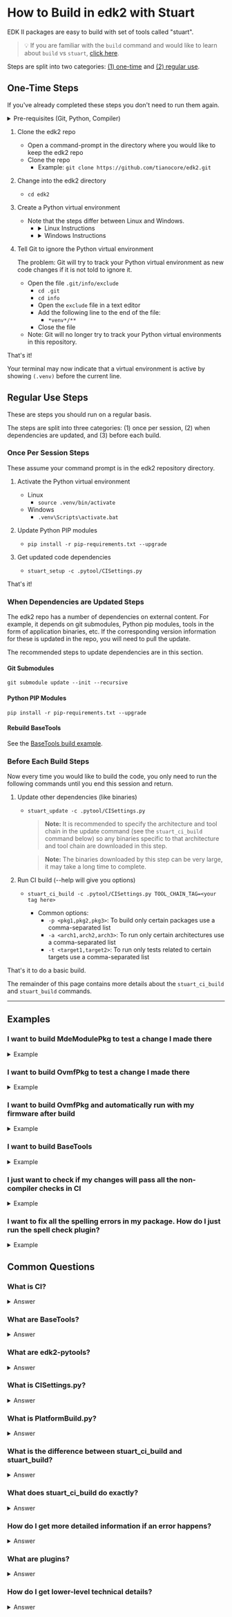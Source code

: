 # How to Build in edk2 with Stuart

EDK II packages are easy to build with set of tools called "stuart".

>💡 If you are familiar with the `build` command and would like to learn about `build` vs `stuart`,
>   [click here](https://github.com/tianocore/tianocore.github.io/wiki/Build-Instructions#build-option-comparison).

Steps are split into two categories: [(1) one-time](#one-time-steps) and [(2) regular use](#regular-use-steps).

## One-Time Steps

If you've already completed these steps you don't need to run them again.

<details>
  <summary>Pre-requisites (Git, Python, Compiler)</summary>
  <hr>

  <ul>
  <li>
  <strong>Git - Source Control Management (SCM) Tool</strong>

  Git is the source control management tool used by this project.

  You need <code>git</code> to pull the edk2 source code onto your system, make changes in the code, and submit
  your changes back to the GitHub repository.

  <a href="https://git-scm.com/downloads" target="_blank">Git Download Page</a>
  </li>
  <li>
  <strong>Python</strong>

  Python is a programming language that many of the edk2 build tools are written in.

  You will need Python to run the edk2 build tools including <code>stuart</code>, which is written in Python.

  It is recommended you install a Python version that is equal to the version used in the
  <code>UsePythonVersion@0</code> step in this file
  <a href="https://github.com/tianocore/edk2/blob/master/.azurepipelines/templates/pr-gate-steps.yml" target="_blank">.azurepipelines/templates/pr-gate-steps.yml</a>.

  That version is constantly tested against the code in the repository.

  <a href="https://www.python.org/downloads/" target="_blank">Python Download Page</a>
  </li>
  <li>
  <strong>C Compiler</strong>

  A C compiler is needed to compile the firmware code.

  Several options are available. This is an area where direct guidance cannot be provided.

  You will need to choose a compiler supported on your host operating system and the particular firmware packages
  you are building.

  However, it is common to use:
  <ul>
    <li><a href="https://gcc.gnu.org/" target="_blank">GCC</a> on Linux</li>
    <details>
      <summary>Ubuntu GCC Installation Instructions</summary>
      <code>apt-get update && apt-get install -y build-essential git nasm wget m4 bison flex uuid-dev python unzip acpica-tools gcc-multilib</code>
    </details>
    <li><a href="https://visualstudio.microsoft.com/downloads/" target="_blank">Visual Studio</a> on Windows</li>
    <details>
      <summary>Visual Studio Installation Instructions (Windows)</summary>
      <br>
      <details>
        <summary>Visual Studio 2022 Installation Instructions</summary>
        <hr>
        <p>
          Click to download <a href="https://aka.ms/vs/17/release/vs_BuildTools.exe" target="_blank">Visual Studio 2022 Build Tools</a>
        </p>
        <ol>
          <li>
            Open an <strong>Administrator Command Prompt</strong> by right-clicking on <strong>Command Prompt</strong>
            and select <strong>Run as Administrator</strong>
          </li>
          <li>
            Change to the directory where you downloaded the <code>vs_BuildTools.exe</code> file
            (e.g. <code>C:\Downloads</code>)
          </li>
          <li>
            Enter the following command:
            <br>
            <kbd>
              start /w vs_BuildTools.exe --quiet --wait --norestart --nocache --installPath C:\BuildTools ^
              --add Microsoft.VisualStudio.Component.VC.CoreBuildTools --add Microsoft.VisualStudio.Component.VC.Tools.x86.x64 ^
              --add Microsoft.VisualStudio.Component.Windows11SDK.22000 --add Microsoft.VisualStudio.Component.VC.Tools.ARM ^
              --add Microsoft.VisualStudio.Component.VC.Tools.ARM64
            </kbd>
          </li>
        </ol>
        <hr>
    </details>
    <details>
      <summary>Visual Studio 2019 Installation Instructions</summary>
      <hr>
      <p>
        Click to download <a href="https://aka.ms/vs/16/release/vs_BuildTools.exe" target="_blank">Visual Studio 2019 Build Tools</a>
      </p>
      <ol>
        <li>
          Open an <strong>Administrator Command Prompt</strong> by right-clicking on <strong>Command Prompt</strong>
          and select <strong>Run as Administrator</strong>
        </li>
        <li>
          Change to the directory where you downloaded the <code>vs_BuildTools.exe</code> file
          (e.g. <code>C:\Downloads</code>)
        </li>
        <li>
          Enter the following command:
          <br>
          <kbd>
            start /w vs_BuildTools.exe --quiet --wait --norestart --nocache --installPath C:\BuildTools ^
            --add Microsoft.VisualStudio.Component.VC.CoreBuildTools --add Microsoft.VisualStudio.Component.VC.Tools.x86.x64 ^
            --add Microsoft.VisualStudio.Component.Windows10SDK.19041 --add Microsoft.VisualStudio.Component.VC.Tools.ARM ^
            --add Microsoft.VisualStudio.Component.VC.Tools.ARM64
          </kbd>
        </li>
      </ol>
      <hr>
    </details>
    <details>
      <summary>Visual Studio 2017 Installation Instructions</summary>
      <hr>
      <p>
        Click to download <a href="https://aka.ms/vs/15/release/vs_BuildTools.exe" target="_blank">Visual Studio 2017 Build Tools</a>
      </p>
      <ol>
        <li>
        Open an <strong>Administrator Command Prompt</strong> by right-clicking on <strong>Command Prompt</strong> and
        select <strong>Run as Administrator</strong>
        </li>
        <li>
        Change to the directory where you downloaded the <code>vs_BuildTools.exe</code> file
        (e.g. <code>C:\Downloads</code>)
        </li>
        <li>
          Enter the following command:
          <br>
          <kbd>
            start /w vs_BuildTools.exe --quiet --wait --norestart --nocache --installPath C:\BuildTools ^
            --add Microsoft.VisualStudio.Component.VC.CoreBuildTools --add Microsoft.VisualStudio.Component.VC.Tools.x86.x64 ^
            --add Microsoft.VisualStudio.Component.Windows10SDK.17763 --add Microsoft.VisualStudio.Component.VC.Tools.ARM ^
            --add Microsoft.VisualStudio.Component.VC.Tools.ARM64
          </kbd>
        </li>
      </ol>
      <hr>
    </details>
    <p>
      <ul>
        <li>
          Note: You can find the latest version of Visual Studio supported by edk2 on the
          <a href="https://github.com/tianocore/edk2#core-ci-build-status" target="_blank">CI Status</a> section of the
          repo readme file.
        </li>
        <li>
          Note: If you still run into build problems finding tools in the SDK, try installing the Windows SDK manually
          using the following instructions.
        </li>
      </ul>
    </p>
    <details>
      <summary>Optional: Install the Windows SDK manually</summary>
      <hr>
      <p>
        Download the Windows Software Development Kit (SDK) from
        <a href="https://developer.microsoft.com/en-us/windows/downloads/windows-sdk/" target="_blank">Windows Dev Center - Windows SDK</a>
      </p>
      <p>
        Follow the default options until you reach the "<strong>Select the features you want to install</strong>" page.
      </p>
      Select the following options:
      <ul>
        <li>Windows SDK Signing Tools for Desktop Apps</li>
        <li>Windows SDK for UWP Managed Apps</li>
        <li>Windows SDK for UWP C++ Apps</li>
        <li>Windows SDK for Desktop C++ x86 Apps</li>
        <li>Windows SDK for Desktop C++ amd64 Apps</li>
        <li>Windows SDK for Desktop C++ arm Apps</li>
      </ul>
      <p>
        Click <strong>Download</strong> and complete the installation process.
      </p>
      <hr>
    </details>
  </ul>
  </li>
  <li>
  <strong>Mono (Linux)</strong>
    <p><a href="https://www.mono-project.com" target="_blank">Mono</a> needs to be installed on Linux.</p>
    <kbd>apt-get install mono-complete</kbd>
  </li>
  </ul>
  <hr>
</details>

1. Clone the edk2 repo
   - Open a command-prompt in the directory where you would like to keep the edk2 repo
   - Clone the repo
     - Example: `git clone https://github.com/tianocore/edk2.git`

2. Change into the edk2 directory
   - `cd edk2`

3. Create a Python virtual environment
    - Note that the steps differ between Linux and Windows.
      - <details>
        <summary>Linux Instructions</summary>
        <code>python3 -m venv .venv</code>
        <br>
        <code>source .venv/bin/activate</code>
        </details>
      - <details>
        <summary>Windows Instructions</summary>
        <code>py -m venv .venv</code>
        <br>
        <code>.venv\Scripts\activate.bat</code>
        </details>

4. Tell Git to ignore the Python virtual environment

    The problem: Git will try to track your Python virtual environment as new code changes if it is not told to
    ignore it.

    - Open the file `.git/info/exclude`
      - `cd .git`
      - `cd info`
      - Open the `exclude` file in a text editor
      - Add the following line to the end of the file:
        - `*venv*/**`
      - Close the file
    - Note: Git will no longer try to track your Python virtual environments in this repository.

That's it!

Your terminal may now indicate that a virtual environment is active by showing `(.venv)` before the
current line.

## Regular Use Steps

These are steps you should run on a regular basis.

The steps are split into three categories: (1) once per session, (2) when dependencies are updated, and (3) before
each build.

### Once Per Session Steps

These assume your command prompt is in the edk2 repository directory.

1. Activate the Python virtual environment
    - Linux
      - `source .venv/bin/activate`
    - Windows
      - `.venv\Scripts\activate.bat`

2. Update Python PIP modules
     - `pip install -r pip-requirements.txt --upgrade`

3. Get updated code dependencies
     - `stuart_setup -c .pytool/CISettings.py`

That's it!

### When Dependencies are Updated Steps

The edk2 repo has a number of dependencies on external content. For example, it depends on git submodules, Python pip
modules, tools in the form of application binaries, etc. If the corresponding version information for these is updated
in the repo, you will need to pull the update.

The recommended steps to update dependencies are in this section.

#### Git Submodules

`git submodule update --init --recursive`

#### Python PIP Modules

`pip install -r pip-requirements.txt --upgrade`

#### Rebuild BaseTools

See the [BaseTools build example](#i-want-to-build-basetools).

### Before Each Build Steps

Now every time you would like to build the code, you only need to run the following commands until you end this
session and return.

1. Update other dependencies (like binaries)
    - `stuart_update -c .pytool/CISettings.py`

       > **Note:** It is recommended to specify the architecture and tool chain in the update command (see the
       > `stuart_ci_build` command below) so any binaries specific to that architecture and tool chain are
       > downloaded in this step.

       > **Note:** The binaries downloaded by this step can be very large, it may take a long time to complete.

2. Run CI build (--help will give you options)
    - `stuart_ci_build -c .pytool/CISettings.py TOOL_CHAIN_TAG=<your tag here>`

      - Common options:
        - `-p <pkg1,pkg2,pkg3>`: To build only certain packages use a comma-separated list
        - `-a <arch1,arch2,arch3>`: To run only certain architectures use a comma-separated list
        - `-t <target1,target2>`: To run only tests related to certain targets use a comma-separated list

That's it to do a basic build.

The remainder of this page contains more details about the `stuart_ci_build` and `stuart_build` commands.

---

## Examples

### I want to build MdeModulePkg to test a change I made there

<details>
  <summary>Example</summary>

---

The important parameter here is the `-p` parameter which specifies that `MdeModulePkg` should be built.

The example below uses:

- The `TOOL_CHAIN_TAG` parameter to specify the build should use `VS2019` (Visual Studio 2019).
- The `-a` parameter is used to specify that the `IA32` and `X64` architectures should be built.

`stuart_ci_build -c .pytool/CISettings.py -p MdeModulePkg -a IA32,X64 TOOL_CHAIN_TAG=VS2019`

---

</details>

### I want to build OvmfPkg to test a change I made there

<details>
  <summary>Example</summary>

---

OvmfPkg is considered a "platform firmware" for the [QEMU open-source emulator](https://www.qemu.org).

- Therefore, it provides a platform build file (see [What is PlatformBuild.py](#what-is-platformbuildpy)?</a>)
  - Located at [OvmfPkg/PlatformCI/PlatformBuild.py](https://github.com/tianocore/edk2/blob/master/OvmfPkg/PlatformCI/PlatformBuild.py)
- Because we are building a platform build file, the build command will be `stuart_build` instead of `stuart_ci_build`
  to compile the code

`stuart_build -c PlatformBuild.py -p OvmfPkg -a IA32,X64 TOOL_CHAIN_TAG=VS2019`

If you want to run CI checks such as CI plugins, you can use `stuart_ci_build` with the CI build file.

`stuart_ci_build -c .pytool/CISettings.py -p OvmfPkg -a IA32,X64 TOOL_CHAIN_TAG=VS2019`

---

</details>

### I want to build OvmfPkg and automatically run with my firmware after build

<details>
  <summary>Example</summary>

---

OvmfPkg is considered a "platform firmware" for the [QEMU open-source emulator](https://www.qemu.org).

- Therefore, it provides a platform build file (see [What is PlatformBuild.py?](#what-is-platformbuildpy)</a>)
  - Located at [OvmfPkg/PlatformCI/PlatformBuild.py](https://github.com/tianocore/edk2/blob/master/OvmfPkg/PlatformCI/PlatformBuild.py)
- Because we are building a platform build file, the build command will be `stuart_build` instead of `stuart_ci_build`

To see what parameters are supported by this platform build file (at the time this page was written), we can pass
the `--help` argument to the `stuart_build` command:

```plaintext
    ❯ stuart_build -c PlatformBuild.py --help
    usage: stuart_build [-h] [--SKIPBUILD] [--SKIPPREBUILD] [--SKIPPOSTBUILD] [--FLASHONLY] [--FLASHROM]
                        [--UPDATECONF] [--CLEAN] [--CLEANONLY] [--OUTPUTCONFIG OUTPUTCONFIG] [-a BUILD_ARCH]
                        [--build-config BUILD_CONFIG] [--verbose]

    options:
      -h, --help            show this help message and exit
      --SKIPBUILD, --skipbuild, --SkipBuild
                            Skip the build process
      --SKIPPREBUILD, --skipprebuild, --SkipPrebuild
                            Skip prebuild process
      --SKIPPOSTBUILD, --skippostbuild, --SkipPostBuild
                            Skip postbuild process
      --FLASHONLY, --flashonly, --FlashOnly
                            Flash rom after build.
      --FLASHROM, --flashrom, --FlashRom
                            Flash rom. Rom must be built previously.
      --UPDATECONF, --updateconf, --UpdateConf
                            Update Conf. Builders Conf files will be replaced with latest template files
      --CLEAN, --clean, --CLEAN
                            Clean. Remove all old build artifacts and intermediate files
      --CLEANONLY, --cleanonly, --CleanOnly
                            Clean Only. Do clean operation and don't build just exit.
      --OUTPUTCONFIG OUTPUTCONFIG, --outputconfig OUTPUTCONFIG, --OutputConfig OUTPUTCONFIG
                            Provide shell variables in a file
      -a BUILD_ARCH, --arch BUILD_ARCH
                            Optional - CSV of architecture to build. IA32 will use IA32 for Pei & Dxe. X64 will use
                            X64 for both PEI and DXE. IA32,X64 will use IA32 for PEI and X64 for DXE. default is
                            IA32,X64
      --build-config BUILD_CONFIG
                            Provide shell variables in a file
      --verbose, --VERBOSE, -v
                            verbose

    positional arguments:
      <key>=<value>              - Set an env variable for the pre/post build process
      BLD_*_<key>=<value>        - Set a build flag for all build types
                                  (key=value will get passed to build process)
      BLD_<TARGET>_<key>=<value> - Set a build flag for build type of <target>
                                  (key=value will get passed to build process for given build type)
```

The `--flashonly` and `--flashrom` commands are especially useful with OvmfPkg. They automatically load QEMU with the
newly built firmware.

The example below uses:

- The `TOOL_CHAIN_TAG` parameter to specify that the build should use `GCC5` to build with GCC.
- The `-a` parameter is used to specify the `IA32` and `X64` architectures should be built.
- The `--flashrom` parameter is used to load the firmware in QEMU and boot QEMU after the firmware build is completed.

`stuart_build -c PlatformBuild.py -p OvmfPkg -a IA32,X64 TOOL_CHAIN_TAG=GCC5 --flashrom`

---

</details>

### I want to build BaseTools

<details>
  <summary id="example-i-want-to-build-basetools">Example</summary>

---

[BaseTools](#what-are-basetools) has its own build script that leverages [edk2-pytools](#what-are-edk2-pytools) to
build the BaseTools applications.

  <details>
    <summary>Linux (Ubuntu) Pre-Steps</summary>

- `sudo apt update`
- `sudo apt install build-essential uuid-dev`

  </details>

The file [BaseTools/Edk2ToolsBuild.py](https://github.com/tianocore/edk2/blob/master/BaseTools/Edk2ToolsBuild.py)
can be called as a standalone Python script. You just need to pass the tool chain tag you would like to build with.

Example:
`python BaseTools/Edk2ToolsBuild.py -t GCC5`

---

</details>

### I just want to check if my changes will pass all the non-compiler checks in CI

<details>
  <summary>Example</summary>

---

The `NO-TARGET` build target specifies that the actual firmware source code should not be built for any
particular target and, instead, the other parts of the CI process will be active such as the non-compiler checks
([plugins](#what-are-plugins)).

In the following example, the CI plugins will be run against all packages supported by the
[CISettings.py](#what-is-platformbuildpy) file.

`stuart_ci_build -c .pytool/CISettings.py -t NO-TARGET`

The CI checks could be run against a single package (or a selection of packages) by passing the package names to
with the `-p` parameter.

`stuart_ci_build -c .pytool/CISettings.py -p MdePkg,UefiCpuPkg -t NO-TARGET`

---

</details>

### I want to fix all the spelling errors in my package. How do I just run the spell check plugin?

<details>
  <summary>Example</summary>

---

Plugins are automatically discovered in the workspace by stuart.

Stuart supports command-line arguments to disable all discovered plugins and only run those explicitly requested.
The following command disables all plugins and then enables only `SpellCheck`:

`stuart_ci_build -c .pytool/CISettings.py --disable-all SpellCheck=run`

---

**Alternative Method**

You can also simply delete the other plugin directories so they are not discovered. You can then test with the
remaining plugins and then use git to restore the deleted plugin directories back when done testing.

For example, to only test with the <code>SpellCheck</code> plugin, delete every other plugin folder from
[.pytool/Plugin](https://github.com/tianocore/edk2/tree/master/.pytool/Plugin) in your workspace.

Run the command to only perform CI checks:

`stuart_ci_build -c .pytool/CISettings.py -t NO-TARGET`

When done, restore the other plugin directories:
`git restore .pytool/Plugin/**`

---

</details>

## Common Questions

### What is CI?

<details>
  <summary id="what-is-ci">Answer</summary>

---

[Continuous Integration](https://en.wikipedia.org/wiki/Continuous_integration)

Continuous integration is used in edk2 to test new contributions before they are merged to the edk2 main branch.
Stuart is used within the edk2 CI process to pull build dependencies and build the code.

You can use stuart to perform the same CI checks locally that are done on the server (see the examples section).

Also see
[EDK II Continuous Integration](https://github.com/tianocore/tianocore.github.io/wiki/EDK-II-Continuous-Integration).

---

</details>

### What are BaseTools?

<details>
  <summary id="what-are-basetools">Answer</summary>

---

A collection of build related tools for edk2.

Examples:

- AutoGen
- Build
- GenSec
- GenFV
- GenFW
- GenRds

Each tool has a user manual located in [BaseTools/UserManuals](https://github.com/tianocore/edk2/tree/master/BaseTools/UserManuals).

A more complete list of BaseTools is located in the [EDK II Tools List](https://github.com/tianocore/edk2/tree/master/BaseTools/UserManuals).

---

</details>

### What are edk2-pytools?

<details>
  <summary id="what-are-edk2-pytools">Answer</summary>

---

A collection of Python code for working with edk2.

- [edk2-pytool-library](https://github.com/tianocore/edk2-pytool-library) - Python
  library code that seeks to provide an easy way to organize and share edk2 related functionality to facilitate
  reuse across environments, tools, and scripts.
- [edk2-pytool-extensions](https://github.com/tianocore/edk2-pytool-extensions) - A
  Python project that consists of command line and other tools and extensions for building and maintaining an edk2
  based UEFI firmware code tree.

---

</details>

### What is CISettings.py?

<details>
  <summary id="what-is-ci-settings-py">Answer</summary>

---

`CISettings.py` is a common name given to a configuration file used with Stuart for CI. It is often
stored in a folder named `.pytools` in the root of a repository. So you'll likely encounter commands
like the following be used with the file:

- `stuart_ci_setup -c .pytool/CISettings.py TOOL_CHAIN_TAG=PUT_TAG_VALUE_HERE`
- `stuart_update -c .pytool/CISettings.py TOOL_CHAIN_TAG=PUT_TAG_VALUE_HERE`
- `stuart_ci_build -c .pytool/CISettings.py TOOL_CHAIN_TAG=PUT_TAG_VALUE_HERE`

---

</details>

### What is PlatformBuild.py?

<details>
  <summary id="what-is-platformbuild-py">Answer</summary>

---

`PlatformBuild.py` is a common name given to a configuration file used with Stuart for platform build.
It is often stored in the root directory of the package it builds.

For example:

- `stuart_setup -c SomePkg/PlatformBuild.py TOOL_CHAIN_TAG=PUT_TAG_VALUE_HERE`
- `stuart_update -c SomePkg/PlatformBuild.py TOOL_CHAIN_TAG=PUT_TAG_VALUE_HERE`
- `stuart_build -c SomePkg/PlatformBuild.py TOOL_CHAIN_TAG=PUT_TAG_VALUE_HERE`

Like Stuart CI has "CI plugins", the build process has "build plugins". These can hook into the build in
"pre-build" or "post-build".

> **Note:** Build plugins will also run during CI if a CompilerPlugin is present that builds the code.

---

</details>

### What is the difference between stuart_ci_build and stuart_build?

<details>
  <summary id="stuart-ci-build-vs-stuart-build">Answer</summary>

---

- `stuart_ci_build` - Runs CI plugins. By default, often runs CI on several packages at once. This
  includes all of the checks needed to consider the code ready for integration to the mainline.
- `stuart_build` - Does not run CI plugins. Builds one platform. Platforms often expose
  platform-specific parameters as defined in their `PlatformBuild.py` file.

---

</details>

### What does stuart_ci_build do exactly?

<details>
  <summary id="what-does-stuart-ci-build-do">Answer</summary>

---

The Stuart CI process is composed of "CI plugins" that get discovered in the code tree at CI time and hook into
the CI process. Some examples of CI plugins are a host-based unit test compile and execution, spell checking the
code, performing markdown lint on the code, etc. Firmware (C code) compilation is performed during CI by a compiler
CI plugin.

Each plugin reports back a pass/fail status. If any plugin fails, CI fails. However, plugins usually provide some
level of customization in a "CI package configuration file". If this file is present, it is in the root of the
package with the naming convention `PkgName.ci.yaml`. For example,
[MdePkg.ci.yaml](https://github.com/tianocore/edk2/blob/master/MdePkg/MdePkg.ci.yaml) is the CI package configuration
file for `MdePkg`. Sometimes, CI plugins will allow the plugin to be set to run in "audit mode" so the plugin will run
and report results but not fail CI if errors are found. As an example, some packages in edk2 currently use this file to
run the spell checker CI plugin in audit mode.

The two main places to look for CI settings are:

- The CISettings.py file - Usually has repo-wide CI settings
- The CI package configuration file - Has package-specific CI settings for a given package

---

</details>

### How do I get more detailed information if an error happens?

<details>
  <summary id="how-do-i-get-more-detailed-error-info">Answer</summary>

---

You can pass the `-v` argument to Stuart commands to get more detailed output.

Also, look in your `/Build` directory.

Each Stuart command produces a separate file. Open the file corresponding to the command you're using that has the
failure.

- `stuart_ci_setup` - `CISETUP.txt`
- `stuart_setup` - `SETUPLOG.txt`
- `stuart_update` - `UPDATE_LOG.txt`
- `stuart_ci_build` - `CI_BUILDLOG.txt`
- `stuart_build` - `BUILDLOG_PACKAGENAME.txt`

---

</details>

### What are plugins?

<details>
  <summary id="what-are-plugins">Answer</summary>

---

The different types of plugins supported by Stuart and details about each type are available in the
[edk2-pytool-extensions Plugin Manager](https://github.com/tianocore/edk2-pytool-extensions/blob/master/docs/user/features/plugin_manager.md)
page.

---

</details>

### How do I get lower-level technical details?

<details>
  <summary id="how-do-i-get-lower-level-technical-details">Answer</summary>

---

Start in the
[edk2-pytool-extensions User Documentation](https://github.com/tianocore/edk2-pytool-extensions/blob/master/docs/user/index.md).

---

</details>
